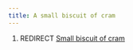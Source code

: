 ```yaml
---
title: A small biscuit of cram
---
```


1.  REDIRECT [Small biscuit of cram](Small_biscuit_of_cram "wikilink")
